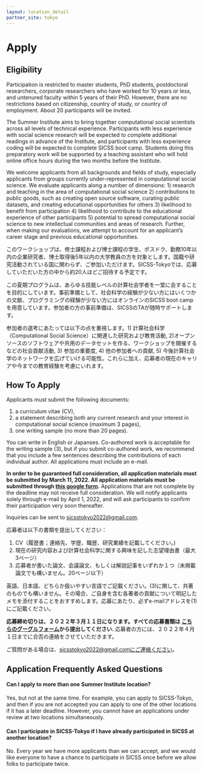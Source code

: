 ```yaml
---
layout: location_detail
partner_site: tokyo
---
```


# Apply

## Eligibility

Participation is restricted to master students, PhD students, postdoctoral researchers, corporate researchers who have worked for 10 years or less, and untenured faculty within 5 years of their PhD. However, there are no restrictions based on citizenship, country of study, or country of employment. About 20 participants will be invited.

The Summer Institute aims to bring together computational social scientists across all levels of technical experience. Participants with less experience with social science research will be expected to complete additional readings in advance of the Institute, and participants with less experience coding will be expected to complete SICSS boot camp. Students doing this preparatory work will be supported by a teaching assistant who will hold online office hours during the two months before the Institute.

We welcome applicants from all backgrounds and fields of study, especially applicants from groups currently under-represented in computational social science. We evaluate applicants along a number of dimensions: 1) research and teaching in the area of computational social science 2) contributions to public goods, such as creating open source software, curating public datasets, and creating educational opportunities for others 3) likelihood to benefit from participation 4) likelihood to contribute to the educational experience of other participants 5) potential to spread computational social science to new intellectual communities and areas of research. Further, when making our evaluations, we attempt to account for an applicant’s career stage and previous educational opportunities.


このワークショップは、修士課程および博士課程の学生、ポスドク、勤務10年以内の企業研究者、博士取得後5年以内の大学教員の方を対象とします。国籍や研究活動されている国に関わらず、ご参加いただけます。SICSS-Tokyoでは、応募していただいた方の中から約20人ほどご招待する予定です。

この夏期プログラムは、あらゆる技能レベルの計算社会学者を一堂に会することを目的にしています。事前準備として、社会科学の経験が少ない方にはいくつかの文献、プログラミングの経験が少ない方にはオンラインのSICSS boot campを用意しています。参加者の方の事前準備は、SICSSのTAが随時サポートします。

参加者の選考にあたっては以下の点を重視します。1) 計算社会科学（Computational Social Science）に関連した研究および教育活動, 2)オープンソースのソフトウェアや共用のデータセットを作る、ワークショップを開催するなどの社会貢献活動, 3) 参加の重要度, 4) 他の参加者への貢献, 5) 今後計算社会学のネットワークを広げていける可能性。これらに加え、応募者の現在のキャリアや今までの教育経験を考慮にいれます。
  
## How To Apply

Applicants must submit the following documents:
<ol>
  <li>a curriculum vitae (CV),</li>
  <li>a statement describing both any current research and your interest in computational social science (maximum 3 pages),</li>
  <li>one writing sample (no more than 20 pages).</li>
</ol>

You can write in English or Japanses. Co-authored work is acceptable for the writing sample (3), but if you submit co-authored work, we recommend that you include a few sentences describing the contributions of each individual author. All applications must include an e-mail.

**In order to be guaranteed full consideration, all application materials must be submitted by March 11, 2022. All application materials must be submitted through <a href=https://forms.gle/CkYEX3MYVKXBaeiy6>this google form</a>.** Applications that are not complete by the deadline may not receive full consideration. We will notify applicants solely through e-mail by April 1, 2022, and will ask participants to confirm their participation very soon thereafter.

Inquiries can be sent to sicsstokyo2022@gmail.com.


応募者は以下の書類を提出してください：
<ol>
  <li>CV（履歴書；連絡先、学歴、職歴、研究業績を記載してください。)</li>
  <li>現在の研究内容および計算社会科学に関する興味を記した志望理由書（最大3ページ）</li>
  <li>応募者が書いた論文、会議論文、もしくは解説記事をいずれか１つ（未掲載論文でも構いません。20ページ以下）</li>
 </ol>
<p>英語、日本語、どちらか扱いやすい言語でご記載ください。(3)に関して、共著のものでも構いません。その場合、ご自身を含む各著者の貢献について明記したメモを添付することをおすすめします。応募にあたり、必ずe-mailアドレスを(1)にご記載ください。</p>

**応募締め切りは、２０２２年３月１１日になります。すべての応募書類は <a href=https://forms.gle/CkYEX3MYVKXBaeiy6>こちらのグーグルフォーム</a>から提出してください.** 応募者の方には、２０２２年４月１日までに合否の連絡をさせていただきます。

ご質問がある場合は、sicsstokyo2022@gmail.comにご連絡ください。

## Application Frequently Asked Questions

#### Can I apply to more than one Summer Institute location?

Yes, but not at the same time. For example, you can apply to SICSS-Tokyo, and then if you are not accepted you can apply to one of the other locations if it has a later deadline. However, you cannot have an applications under review at two locations simultaneously.

#### Can I participate in SICSS-Tokyo if I have already participated in SICSS at another location?

No. Every year we have more applicants than we can accept, and we would like everyone to have a chance to participate in SICSS once before we allow folks to participate twice.
